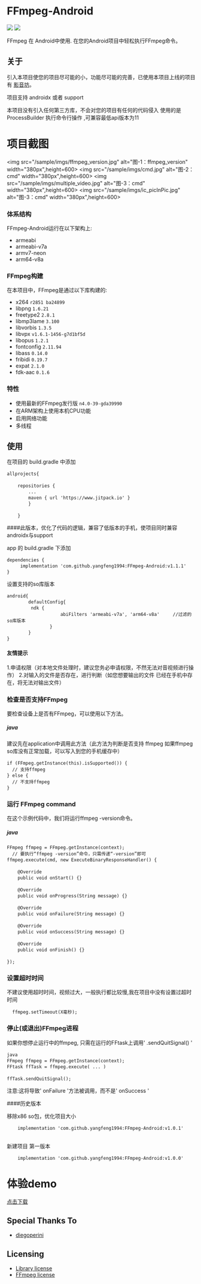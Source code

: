 # FFmpeg-Android
[![](https://jitpack.io/v/yangfeng1994/FFmpeg-Android.svg)](https://jitpack.io/#yangfeng1994/FFmpeg-Android)
[![](https://img.shields.io/badge/FFmpeg-4.0-yellow.svg)](http://ffmpeg.org/releases/ffmpeg-4.0.tar.bz2)


FFmpeg 在 Android中使用.
在您的Android项目中轻松执行FFmpeg命令。

## 关于
引入本项目使您的项目尽可能的小，功能尽可能的完善，已使用本项目上线的项目有 [影音坊](http://server.m.pp.cn/download/apk?appId=8061477&custom=0&ch_src=pp_dev&ch=default)。

项目支持 androidx 或者 support 

本项目没有引入任何第三方库，不会对您的项目有任何的代码侵入
使用的是 ProcessBuilder 执行命令行操作 ,可兼容最低api版本为11

# 项目截图

<img src="/sample/imgs/ffmpeg_version.jpg" alt="图-1：ffmpeg_version" width="380px",height=600></img>
<img src="/sample/imgs/cmd.jpg" alt="图-2：cmd" width="380px",height=600></img>
<img src="/sample/imgs/multiple_video.jpg" alt="图-3：cmd" width="380px",height=600></img>
<img src="/sample/imgs/ic_picInPic.jpg" alt="图-3：cmd" width="380px",height=600></img>

### 体系结构
FFmpeg-Android运行在以下架构上:
- armeabi
- armeabi-v7a
- armv7-neon
- arm64-v8a

### FFmpeg构建
在本项目中，FFmpeg是通过以下库构建的:
- x264 `r2851 ba24899`
- libpng `1.6.21`
- freetype2 `2.8.1`
- libmp3lame `3.100`
- libvorbis `1.3.5`
- libvpx `v1.6.1-1456-g7d1bf5d`
- libopus `1.2.1`
- fontconfig `2.11.94`
- libass `0.14.0`
- fribidi `0.19.7`
- expat `2.1.0`
- fdk-aac `0.1.6`

### 特性
- 使用最新的FFmpeg发行版 `n4.0-39-gda39990`
- 在ARM架构上使用本机CPU功能
- 启用网络功能
- 多线程

## 使用
在项目的 build.gradle 中添加
```
allprojects{

	repositories {
		...
		maven { url 'https://www.jitpack.io' }
		}

	}

```

####此版本，优化了代码的逻辑，兼容了低版本的手机，使项目同时兼容androidx与support

app 的 build.gradle 下添加

```
dependencies {
     implementation 'com.github.yangfeng1994:FFmpeg-Android:v1.1.1'
}
```


设置支持的so库版本
```
android{
        defaultConfig{
         ndk {
                    abiFilters 'armeabi-v7a', 'arm64-v8a'     //过滤的so库版本
                }
        }
}
```

#### 友情提示
1.申请权限（对本地文件处理时，建议您务必申请权限，不然无法对音视频进行操作）
2.对输入的文件是否存在，进行判断（如您想要输出的文件 已经在手机中存在，将无法对输出文件）
### 检查是否支持FFmpeg
要检查设备上是否有FFmpeg，可以使用以下方法。

##### java

建议先在application中调用此方法（此方法为判断是否支持 ffmpeg 如果ffmpeg so库没有正常加载，可以写入到您的手机缓存中）

``` 
if (FFmpeg.getInstance(this).isSupported()) {
  // 支持ffmpeg
} else {
  // 不支持ffmpeg
}
```

### 运行 FFmpeg command
在这个示例代码中，我们将运行ffmpeg -version命令。

##### java
```
FFmpeg ffmpeg = FFmpeg.getInstance(context);
  // 要执行“ffmpeg -version”命令，只需传递“-version”即可
ffmpeg.execute(cmd, new ExecuteBinaryResponseHandler() {

    @Override
    public void onStart() {}

    @Override
    public void onProgress(String message) {}

    @Override
    public void onFailure(String message) {}

    @Override
    public void onSuccess(String message) {}

    @Override
    public void onFinish() {}

});
```

### 设置超时时间
不建议使用超时时间，视频过大，一般执行都比较慢,我在项目中没有设置过超时时间

```
  ffmpeg.setTimeout(X毫秒);
```

### 停止(或退出)FFmpeg进程
如果你想停止运行中的ffmpeg, 只需在运行的FFtask上调用' .sendQuitSignal() '

```
java
FFmpeg ffmpeg = FFmpeg.getInstance(context);
FFtask ffTask = ffmpeg.execute( ... )

ffTask.sendQuitSignal();
```

注意:这将导致' onFailure '方法被调用，而不是' onSuccess '


####历史版本


移除x86 so包，优化项目大小

```
    implementation 'com.github.yangfeng1994:FFmpeg-Android:v1.0.1'
    
```

新建项目 第一版本

```
    implementation 'com.github.yangfeng1994:FFmpeg-Android:v1.0.0'
```

# 体验demo

[点击下载](https://raw.githubusercontent.com/yangfeng1994/FFmpeg-Android/master/sample/release/sample-release.apk)

## Special Thanks To
- [diegoperini](https://github.com/diegoperini)

## Licensing
- [Library license](https://github.com/bravobit/FFmpeg-Android/blob/master/LICENSE)
- [FFmpeg license](https://www.ffmpeg.org/legal.html)
